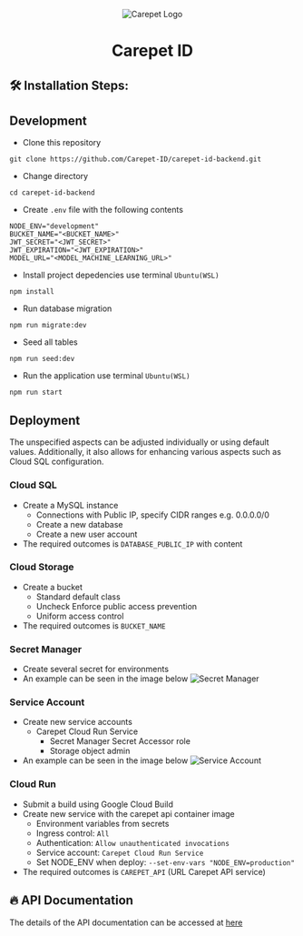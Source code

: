 <div align="center">
  
![Carepet Logo](https://github.com/Carepet-ID/carepet-id-backend/assets/90903908/b7b993cf-3c98-4bef-b478-cb6a12313e74)

</div>
<h1 align="center" id="title">Carepet ID</h1>

<h2>🛠️ Installation Steps:</h2>
<h2>Development</h2>

- Clone this repository

```
git clone https://github.com/Carepet-ID/carepet-id-backend.git
```

- Change directory

```
cd carepet-id-backend
```

- Create `.env` file with the following contents

```
NODE_ENV="development"
BUCKET_NAME="<BUCKET_NAME>"
JWT_SECRET="<JWT_SECRET>"
JWT_EXPIRATION="<JWT_EXPIRATION>"
MODEL_URL="<MODEL_MACHINE_LEARNING_URL>"
```

- Install project depedencies use terminal `Ubuntu(WSL)`

```
npm install
```

- Run database migration

```
npm run migrate:dev
```

- Seed all tables

```
npm run seed:dev
```

- Run the application use terminal `Ubuntu(WSL)`

```
npm run start
```

<h2>Deployment</h2>
<p>The unspecified aspects can be adjusted individually or using default values. Additionally, it also allows for enhancing various aspects such as Cloud SQL configuration.</p>
<h3>Cloud SQL</h3>

- Create a MySQL instance
  - Connections with Public IP, specify CIDR ranges e.g. 0.0.0.0/0
  - Create a new database
  - Create a new user account
- The required outcomes is `DATABASE_PUBLIC_IP` with content

<h3>Cloud Storage</h3>

- Create a bucket
  - Standard default class
  - Uncheck Enforce public access prevention
  - Uniform access control
- The required outcomes is `BUCKET_NAME`

<h3>Secret Manager</h3>

- Create several secret for environments
- An example can be seen in the image below
  ![Secret Manager](https://github.com/Carepet-ID/carepet-id-backend/assets/90903908/dd11abbd-e24b-424e-962b-d401acab441d)

<h3>Service Account</h3>

- Create new service accounts
  - Carepet Cloud Run Service
    - Secret Manager Secret Accessor role
    - Storage object admin
- An example can be seen in the image below
  ![Service Account](https://github.com/Carepet-ID/carepet-id-backend/assets/90903908/1bc8aed3-977f-41f0-bb18-00c718f05e83)

<h3>Cloud Run</h3>

- Submit a build using Google Cloud Build
- Create new service with the carepet api container image
  - Environment variables from secrets
  - Ingress control: `All`
  - Authentication: `Allow unauthenticated invocations`
  - Service account: `Carepet Cloud Run Service`
  - Set NODE_ENV when deploy: `--set-env-vars "NODE_ENV=production"`
- The required outcomes is `CAREPET_API` (URL Carepet API service)

<h2>🔥 API Documentation</h2>

The details of the API documentation can be accessed at [here](https://documenter.getpostman.com/view/25237952/2sA3XSC2Jr)
